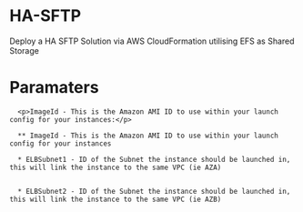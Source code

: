 # HA-SFTP
Deploy a HA SFTP Solution via AWS CloudFormation utilising EFS as Shared Storage

# Paramaters
      <p>ImageId - This is the Amazon AMI ID to use within your launch config for your instances:</p>

      ** ImageId - This is the Amazon AMI ID to use within your launch config for your instances

      * ELBSubnet1 - ID of the Subnet the instance should be launched in, this will link the instance to the same VPC (ie AZA)
 
 
      * ELBSubnet2 - ID of the Subnet the instance should be launched in, this will link the instance to the same VPC (ie AZB)
       
